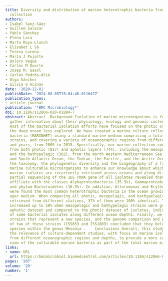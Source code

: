 ```yaml
---
title: Diversity and distribution of marine heterotrophic bacteria from a large culture
  collection
authors:
- Isabel Sanz-Sáez
- Guillem Salazar
- Pablo Sánchez
- Elena Lara
- Marta Royo-Llonch
- Elisabet L Sà
- Teresa Lucena
- María J Pujalte
- Dolors Vaqué
- Carlos M Duarte
- Josep M. Gasol
- Carlos Pedrós-Alió
- Olga Sánchez
- Silvia G Acinas
date: '2020-12-01'
publishDate: '2024-08-05T15:04:46.011647Z'
publication_types:
- article-journal
publication: '*BMC Microbiology*'
doi: 10.1186/s12866-020-01884-7
abstract: Abstract  Background Isolation of marine microorganisms is fundamental to
  gather information about their physiology, ecology and genomic content. To date,
  most of the bacterial isolation efforts have focused on the photic ocean leaving
  the deep ocean less explored. We have created a marine culture collection of heterotrophic
  bacteria (MARINHET) using a standard marine medium comprising a total of 1561 bacterial
  strains, and covering a variety of oceanographic regions from different seasons
  and years, from 2009 to 2015. Specifically, our marine collection contains isolates
  from both photic (817) and aphotic layers (744), including the mesopelagic (362)
  and the bathypelagic (382), from the North Western Mediterranean Sea, the North
  and South Atlantic Ocean, the Indian, the Pacific, and the Arctic Oceans. We described
  the taxonomy, the phylogenetic diversity and the biogeography of a fraction of the
  marine culturable microorganisms to enhance our knowledge about which heterotrophic
  marine isolates are recurrently retrieved across oceans and along different depths.   Results  The
  partial sequencing of the 16S rRNA gene of all isolates revealed that they mainly
  affiliate with the classes Alphaproteobacteria (35.9%), Gammaproteobacteria (38.6%),
  and phylum Bacteroidetes (16.5%). In addition, Alteromonas and Erythrobacter genera
  were found the most common heterotrophic bacteria in the ocean growing in solid
  agar medium. When comparing all photic, mesopelagic, and bathypelagic isolates sequences
  retrieved from different stations, 37% of them were 100% identical. This percentage
  increased up to 59% when mesopelagic and bathypelagic strains were grouped as the
  aphotic dataset and compared to the photic dataset of isolates, indicating the ubiquity
  of some bacterial isolates along different ocean depths. Finally, we isolated three
  strains that represent a new species, and the genome comparison and phenotypic characterization
  of two of these strains (ISS653 and ISS1889) concluded that they belong to a new
  species within the genus Mesonia .    Conclusions Overall, this study highlights
  the relevance of culture-dependent studies, with focus on marine isolated bacteria
  from different oceanographic regions and depths, to provide a more comprehensive
  view of the culturable marine bacteria as part of the total marine microbial diversity.
links:
- name: URL
  url: https://bmcmicrobiol.biomedcentral.com/articles/10.1186/s12866-020-01884-7
pages: '207'
volume: '20'
number: '1'
---
```

